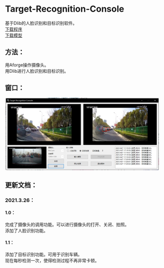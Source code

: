 # Target-Recognition-Console
基于Dlib的人脸识别和目标识别软件。  
[下载程序](https://github.com/Firemountaincold/Target-Recognition-Console/blob/main/TRC.rar)   
[下载模型](https://github.com/Firemountaincold/Target-Recognition-Console/blob/main/module.rar)
## 方法：
用Aforge操作摄像头。    
用Dlib进行人脸识别和目标识别。
## 窗口：
![image](https://github.com/Firemountaincold/Target-Recognition-Console/blob/main/Image.png)
## 更新文档：
### 2021.3.26：
#### 1.0：
完成了摄像头的调用功能。可以进行摄像头的打开、关闭、拍照。  
添加了人脸识别功能。
#### 1.1：
添加了目标识别功能。可用于识别车辆。   
现在每秒检测一次，使得检测过程不再非常卡顿。

